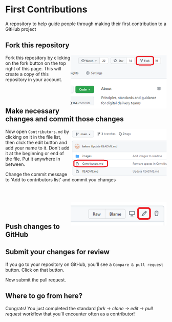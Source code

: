 # First Contributions
A repository to help guide people through making their first contribution to a GitHub project

## Fork this repository

<img align="right" width="300" src="images/fork.png" alt="fork this repository" />  

Fork this repository by clicking on the fork button on the top right of this page.
This will create a copy of this repository in your account.

<br/><br/>

## Make necessary changes and commit those changes

<img align="right" width="300" src="images/contributors.png" alt="fork this repository" />

Now open `Contributors.md` by clicking on it in the file list, then click the edit button and add your name to it. Don't add it at the beginning or end of the file. Put it anywhere in between.

Change the commit message to 'Add <your name> to contributors list' and commit you changes

<br/><br/>

<img align="right" width="300" src="images/edit.png" alt="fork this repository" />

<br/><br/>

## Push changes to GitHub


## Submit your changes for review

If you go to your repository on GitHub, you'll see a `Compare & pull request` button. Click on that button.


Now submit the pull request.


## Where to go from here?

Congrats! You just completed the standard _fork -> clone -> edit -> pull request_ workflow that you'll encounter often as a contributor!
